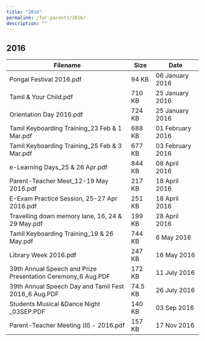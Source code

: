 ```yaml
---
title: "2016"
permalink: /for-parents/2016/
description: ""
---
```

## 2016

| Filename                                                     | Size    | Date             |
|--------------------------------------------------------------|---------|------------------|
| Pongal Festival 2016.pdf                                     | 94 KB   | 06 January 2016  |
| Tamil & Your Child.pdf                                       | 710 KB  | 25 January 2016  |
| Orientation Day 2016.pdf                                     | 724 KB  | 25 January 2016  |
| Tamil Keyboarding Training_23 Feb & 1 Mar.pdf                | 688 KB  | 01 February 2016 |
| Tamil Keyboarding Training_25 Feb & 3 Mar.pdf                | 677 KB  | 03 February 2016 |
| e-Learning Days_25 & 26 Apr.pdf                              | 844 KB  | 08 April 2016    |
| Parent-Teacher Meet_12-19 May 2016.pdf                       | 217 KB  | 18 April 2016    |
| E-Exam Practice Session, 25-27 Apr 2016.pdf                  | 251 KB  | 18 April 2016    |
| Travelling down memory lane, 16, 24 & 29 May.pdf             | 199 KB  | 28 April 2016    |
| Tamil Keyboarding Training_19 & 26 May.pdf                   | 744 KB  | 6 May 2016       |
| Library Week 2016.pdf                                        | 247 KB  | 16 May 2016      |
| 39th Annual Speech and Prize Presentation Ceremony_6 Aug.PDF | 172 KB  | 11 July 2016     |
| 39th Annual Speech Day and Tamil Fest 2016_6 Aug.PDF         | 74.5 KB | 26 July 2016     |
| Students Musical &Dance Night _03SEP.PDF                     | 140 KB  | 03 Sep 2016      |
| Parent-Teacher Meeting (II) - 2016.pdf                       | 157 KB  | 17 Nov 2016      |